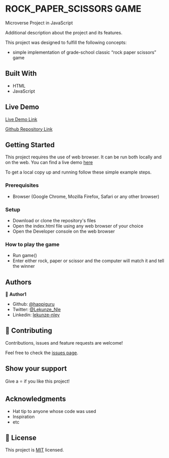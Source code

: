 # ROCK_PAPER_SCISSORS GAME
Microverse Project in JavaScript

Additional description about the project and its features.

This project was designed to fulfill the following concepts:

- simple implementation of grade-school classic “rock paper scissors” game


## Built With

- HTML
- JavaScript

## Live Demo

[Live Demo Link](https://happiguru.github.io/ROCK_PAPER_SCISSORS/)

[Github Repository Link](https://github.com/happiguru/ROCK_PAPER_SCISSORS)

## Getting Started

This project requires the use of web browser. It can be run both locally and on the web. 
You can find a live demo [here](https://happiguru.github.io/apple.com/)


To get a local copy up and running follow these simple example steps.

### Prerequisites

- Browser (Google Chrome, Mozilla Firefox, Safari or any other browser)

### Setup

- Download or clone the repository's files
- Open the index.html file using any web browser of your choice
- Open the Developer console on the web browser

### How to play the game
- Run game()
- Enter either rock, paper or scissor and the computer will match it and tell the winner

## Authors

👤 **Author1**

- Github: [@happiguru](https://github.com/happiguru)
- Twitter: [@Lekunze_Nle](https://twitter.com/Lekunze_Nley)
- Linkedin: [lekunze-nley](https://www.linkedin.com/in/lekunze-nley/)

## 🤝 Contributing

Contributions, issues and feature requests are welcome!

Feel free to check the [issues page](issues/).

## Show your support

Give a ⭐️ if you like this project!

## Acknowledgments

- Hat tip to anyone whose code was used
- Inspiration
- etc

## 📝 License

This project is [MIT](LICENSE) licensed.
